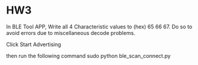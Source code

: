 # HW3




In BLE Tool APP, Write all 4 Characteristic values to (hex) 65 66 67.
Do so to avoid errors due to miscellaneous decode problems.

Click Start Advertising

then run the following command
sudo python ble_scan_connect.py


